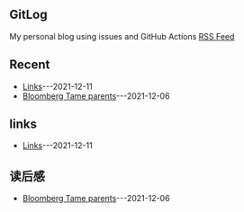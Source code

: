 ## GitLog
My personal blog using issues and GitHub Actions
[RSS Feed](https://bxb100.github.io/blog/feed.xml)
## Recent
- [Links](https://github.com/bxb100/blog/issues/2)---2021-12-11
- [Bloomberg Tame parents](https://github.com/bxb100/blog/issues/1)---2021-12-06

## links
- [Links](https://github.com/bxb100/blog/issues/2)---2021-12-11


## 读后感
- [Bloomberg Tame parents](https://github.com/bxb100/blog/issues/1)---2021-12-06

